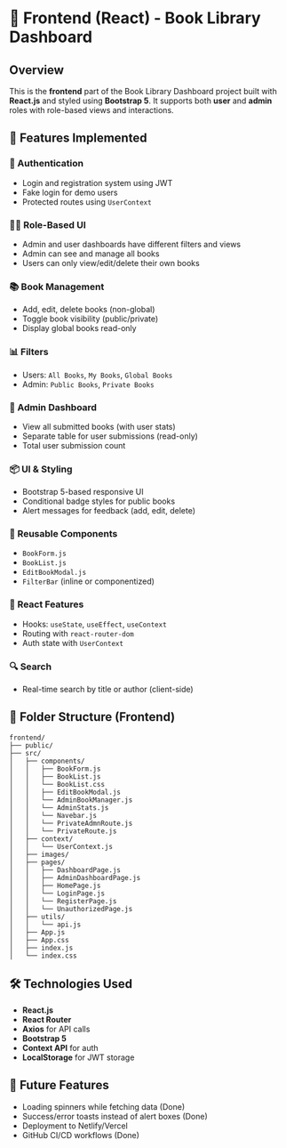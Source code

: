 # 📘 Frontend (React) - Book Library Dashboard

## Overview

This is the **frontend** part of the Book Library Dashboard project built with **React.js** and styled using **Bootstrap 5**. It supports both **user** and **admin** roles with role-based views and interactions.

## 🌟 Features Implemented

### 🔐 Authentication

* Login and registration system using JWT
* Fake login for demo users
* Protected routes using `UserContext`

### 🧑‍💼 Role-Based UI

* Admin and user dashboards have different filters and views
* Admin can see and manage all books
* Users can only view/edit/delete their own books

### 📚 Book Management

* Add, edit, delete books (non-global)
* Toggle book visibility (public/private)
* Display global books read-only

### 📊 Filters

* Users: `All Books`, `My Books`, `Global Books`
* Admin: `Public Books`, `Private Books`

### 📅 Admin Dashboard

* View all submitted books (with user stats)
* Separate table for user submissions (read-only)
* Total user submission count

### 📦 UI & Styling

* Bootstrap 5-based responsive UI
* Conditional badge styles for public books
* Alert messages for feedback (add, edit, delete)

### 🔁 Reusable Components

* `BookForm.js`
* `BookList.js`
* `EditBookModal.js`
* `FilterBar` (inline or componentized)

### 🧠 React Features

* Hooks: `useState`, `useEffect`, `useContext`
* Routing with `react-router-dom`
* Auth state with `UserContext`

### 🔍 Search

* Real-time search by title or author (client-side)

## 📁 Folder Structure (Frontend)

```
frontend/
├── public/
├── src/
│   ├── components/
│   │   ├── BookForm.js
│   │   ├── BookList.js
│   │   └── BookList.css
│   │   ├── EditBookModal.js
│   │   └── AdminBookManager.js
│   │   └── AdminStats.js
│   │   └── Navebar.js
│   │   └── PrivateAdmnRoute.js
│   │   └── PrivateRoute.js
│   ├── context/
│   │   └── UserContext.js
│   ├── images/
│   ├── pages/
│   │   ├── DashboardPage.js
│   │   ├── AdminDashboardPage.js
│   │   ├── HomePage.js
│   │   └── LoginPage.js
│   │   └── RegisterPage.js
│   │   └── UnauthorizedPage.js
│   ├── utils/
│   │   └── api.js
│   ├── App.js
│   ├── App.css
│   ├── index.js
│   └── index.css
```

## 🛠️ Technologies Used

* **React.js**
* **React Router**
* **Axios** for API calls
* **Bootstrap 5**
* **Context API** for auth
* **LocalStorage** for JWT storage


## 🔮 Future Features

* Loading spinners while fetching data (Done)
* Success/error toasts instead of alert boxes (Done)
* Deployment to Netlify/Vercel 
* GitHub CI/CD workflows (Done)
